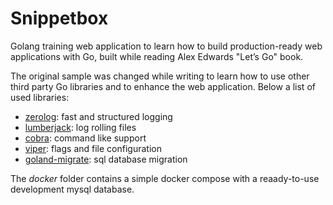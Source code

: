 # Snippetbox

Golang training web application to learn how to build production-ready web applications with Go, built while reading Alex Edwards "Let’s Go" book.

The original sample was changed while writing to learn how to use other third party Go libraries and to enhance the web application. Below a list of used libraries:

- [zerolog](https://github.com/rs/zerolog): fast and structured logging
- [lumberjack](https://github.com/natefinch/lumberjack): log rolling files
- [cobra](https://github.com/spf13/cobra): command like support
- [viper](https://github.com/spf13/viper): flags and file configuration
- [goland-migrate](https://github.com/golang-migrate/migrate): sql database migration

The _docker_ folder contains a simple docker compose with a reaady-to-use development mysql database.
